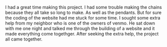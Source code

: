 I had a great time making this project. I had some trouble making the chains because they all take so long to make. As well as the pendants. But for sure the coding of the website had me stuck for some time. I sought some extra help from my neighbor who is one of the owners of venmo. He sat down with me one night and talked me through the building of a website and it made everything come togethger. After seeking the extra help, the project all came together. 
